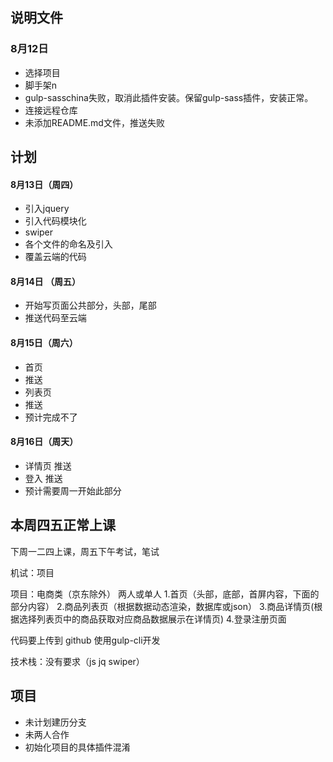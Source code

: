 ## 说明文件
### 8月12日
- 选择项目
- 脚手架n
- gulp-sasschina失败，取消此插件安装。保留gulp-sass插件，安装正常。
- 连接远程仓库
- 未添加README.md文件，推送失败
##  计划 
#### 8月13日（周四）
- 引入jquery
- 引入代码模块化
- swiper
- 各个文件的命名及引入
- 覆盖云端的代码
#### 8月14日 （周五）
- 开始写页面公共部分，头部，尾部
- 推送代码至云端
#### 8月15日（周六）
- 首页
- 推送
- 列表页
- 推送
- 预计完成不了
#### 8月16日（周天）
- 详情页 推送
- 登入 推送
- 预计需要周一开始此部分

## 本周四五正常上课
下周一二四上课，周五下午考试，笔试

机试：项目

项目：电商类（京东除外）
两人或单人
1.首页（头部，底部，首屏内容，下面的部分内容）
2.商品列表页（根据数据动态渲染，数据库或json）
3.商品详情页(根据选择列表页中的商品获取对应商品数据展示在详情页)
4.登录注册页面

代码要上传到 github
使用gulp-cli开发

技术栈：没有要求（js  jq  swiper）

## 项目
- 未计划建历分支
- 未两人合作
- 初始化项目的具体插件混淆
